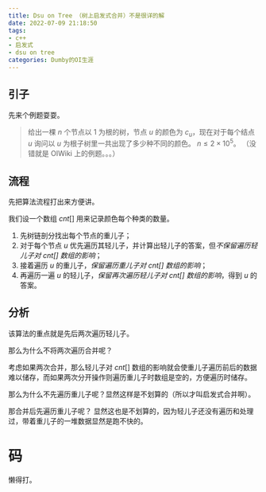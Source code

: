 ```yaml
---
title: Dsu on Tree （树上启发式合并）不是很详的解
date: 2022-07-09 21:18:50
tags:
- c++
- 启发式
- dsu on tree
categories: Dumby的OI生涯
---
```


## 引子

先来个例题耍耍。

> 给出一棵 $n$ 个节点以 $1$ 为根的树，节点 $u$ 的颜色为 $c_{u}$，现在对于每个结点 $u$ 询问以 $u$ 为根子树里一共出现了多少种不同的颜色。
> $n \le 2 \times 10^{5}$。
> （没错就是 OIWiki 上的例题。。。）

<!--more-->


## 流程

先把算法流程打出来方便讲。

我们设一个数组 $cnt[]$ 用来记录颜色每个种类的数量。

1. 先树链剖分找出每个节点的重儿子；
2. 对于每个节点 $u$ 优先遍历其轻儿子，并计算出轻儿子的答案，但*不保留遍历轻儿子对 $cnt[]$ 数组的影响*；
3. 接着遍历 $u$ 的重儿子，*保留遍历重儿子对 $cnt[]$ 数组的影响*；
4. 再遍历一遍 $u$ 的轻儿子，*保留再次遍历轻儿子对 $cnt[]$ 数组的影响*，得到 $u$ 的答案。


## 分析

该算法的重点就是先后两次遍历轻儿子。

那么为什么不将两次遍历合并呢？

考虑如果两次合并，那么轻儿子对 $cnt[]$ 数组的影响就会使重儿子遍历前后的数据难以储存，而如果两次分开操作则遍历重儿子时数组是空的，方便遍历时储存。

那么为什么不先遍历重儿子呢？显然这样是不划算的（所以才叫启发式合并啊）。

那合并后先遍历重儿子呢？ 显然这也是不划算的，因为轻儿子还没有遍历和处理过，带着重儿子的一堆数据显然是跑不快的。

# 码
懒得打。